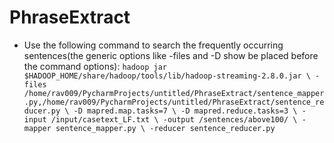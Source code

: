 # PhraseExtract

- Use the following command to search the frequently occurring sentences(the generic options like -files and -D show be placed before the command options):
`hadoop jar $HADOOP_HOME/share/hadoop/tools/lib/hadoop-streaming-2.8.0.jar \
	-files /home/rav009/PycharmProjects/untitled/PhraseExtract/sentence_mapper.py,/home/rav009/PycharmProjects/untitled/PhraseExtract/sentence_reducer.py \
	-D mapred.map.tasks=7 \
	-D mapred.reduce.tasks=3 \
	-input /input/casetext_LF.txt \
	-output /sentences/above100/ \
	-mapper sentence_mapper.py \
	-reducer sentence_reducer.py`